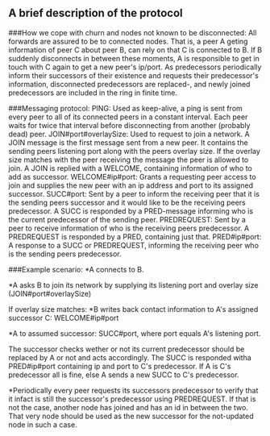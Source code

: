 ## A brief description of the protocol

###How we cope with churn and nodes not known to be disconnected:
All forwards are assured to be to connected nodes. That is, a peer A geting information of peer C about peer B, can rely
    on that C is connected to B. If B suddenly disconnects in between these moments, A is responsible to get in touch with
    C again to get a new peer's ip/port. As predecessors periodically inform their successors of their existence and
    requests their predecessor's information, disconnected predecessors are replaced-, and newly joined predecessors
    are included in the ring in finite time.

###Messaging protocol:
PING: Used as keep-alive, a ping is sent from every peer to all of its connected peers in a constant interval.
    Each peer waits for twice that interval before disconnecting from another (probably dead) peer.
JOIN#port#overlaySize: Used to request to join a network. A JOIN message is the first message sent from a new peer. It
    contains the sending peers listening port along with the peers overlay size. If the overlay size matches with the
    peer receiving the message the peer is allowed to join. A JOIN is replied with a WELCOME, containing information of
    who to add as successor.
WELCOME#ip#port: Grants a requesting peer access to join and supplies the new peer with an ip address and port to its
    assigned successor.
SUCC#port: Sent by a peer to inform the receiving peer that it is the sending peers successor and it would like to be the
    receiving peers predecessor. A SUCC is responded by a PRED-message informing who is the current predecessor of the
    sending peer.
PREDREQUEST: Sent by a peer to receive information of who is the receiving peers predecessor. A PREDREQUEST is responded by
    a PRED, containing just that.
PRED#ip#port: A response to a SUCC or PREDREQUEST, informing the receiving peer who is the sending peers predecessor.
 

###Example scenario:
*A connects to B.

*A asks B to join its network by supplying its listening port and overlay size (JOIN#port#overlaySize)

If overlay size matches:
*B writes back contact information to A's assigned successor C: WELCOME#ip#port

*A to assumed successor: SUCC#port, where port equals A's listening port.

The successor checks wether or not its current predecessor should be replaced by A or not and acts accordingly. The SUCC is
    responded witha PRED#ip#port containing ip and port to C's predecessor. If A is C's predecessor all is fine, else
    A sends a new SUCC to C's predecessor.

*Periodically every peer requests its successors predecessor to verify that it infact is still the successor's predecessor
    using PREDREQUEST. If that is not the case, another node has joined and has an id in between the two. That very node
    should be used as the new successor for the not-updated node in such a case.
